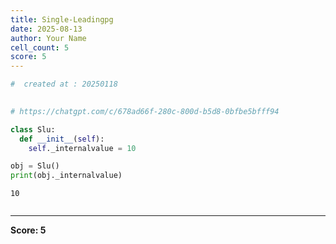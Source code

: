 ```yaml
---
title: Single-Leadingpg
date: 2025-08-13
author: Your Name
cell_count: 5
score: 5
---
```


```python
#  created at : 20250118
      
```


```python
# https://chatgpt.com/c/678ad66f-280c-800d-b5d8-0bfbe5bfff94
```


```python
class Slu:
  def __init__(self):
    self._internalvalue = 10
```


```python
obj = Slu()
print(obj._internalvalue) 
```

    10



```python

```


---
**Score: 5**